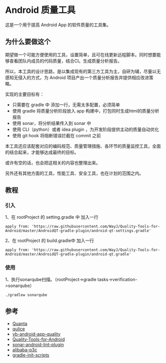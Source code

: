 # Android 质量工具

这是一个用于提高 Android App 的软件质量的工具集。

## 为什么要做这个

期望做一个可能方便使用的工具，设置简单，且可在线更新远程脚本。同时想要能够查看团队内成员的代码质量，结合CI。生成质量分析报告。

所以，本工具的设计思路，是以集成现有的第三方工具为主，自研为辅，尽量以无感知无侵入的方式，为 Android 项目产出一个质量分析报告并提供相应改进策略。

实现的主要目标有：

* 只需要在 gradle 中 添加一行，无需太多配置，必须简单
* 使用 gradle 将质量分析阶段放入 app 构建中，打包同时生成html的质量分析报告
* 使用 sonar，将分析结果传入到 sonar 中
* 使用 CLI（python）或者 idea plugin ，为开发阶段提供主动的质量自动优化
* 使用 git hook 将阻断错误拦截在 commit 之前



本工具还应该配套对应的编码规范、质量管理措施、各环节的质量监控工具，全面的结合起来，才能够达成最终的目标。

或许有空的话，也会把这相关的内容也整理出来。

另外还有其他方面的工具，性能工具、安全工具，也在计划的范围之内。


## 教程

### 引入

1、在 rootProject 的 setting.gradle 中 加入一行

~~~
apply from: 'https://raw.githubusercontent.com/WayJ/Quality-Tools-for-Android/master/AndroidQT-gradle-plugin/android-qt-settings.gradle'
~~~

2、在 rootProject 的 build.gradle中 加入一行 

~~~
apply from: 'https://raw.githubusercontent.com/WayJ/Quality-Tools-for-Android/master/AndroidQT-gradle-plugin/android-qt.gradle'
~~~

### 使用

1、执行sonarqube扫描。（rootProject->gradle tasks->verification->sonarqube）

~~~
./gradlew sonarqube
~~~



## 参考

* [Quanta](https://github.com/g4s8/Quanta)
* [qulice](https://github.com/teamed/qulice)
* [vb-android-app-quality](https://github.com/vincentbrison/vb-android-app-quality)
* [Quality-Tools-for-Android](https://github.com/stephanenicolas/Quality-Tools-for-Android)
* [sonar-android-lint-plugin](https://github.com/peter-budo/sonar-android-lint-plugin)
* [alibaba-p3c](https://github.com/alibaba/p3c/blob/master/idea-plugin/README_cn.md)
* [gradle-init-scripts](https://github.com/ffgiff/gradle-init-scripts)



















